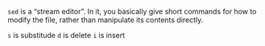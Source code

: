 `sed` is a “stream editor”. 
In it, you basically give short commands for how to modify the file, rather than manipulate its contents directly. 

`s` is substitude
`d` is delete
`i` is insert
